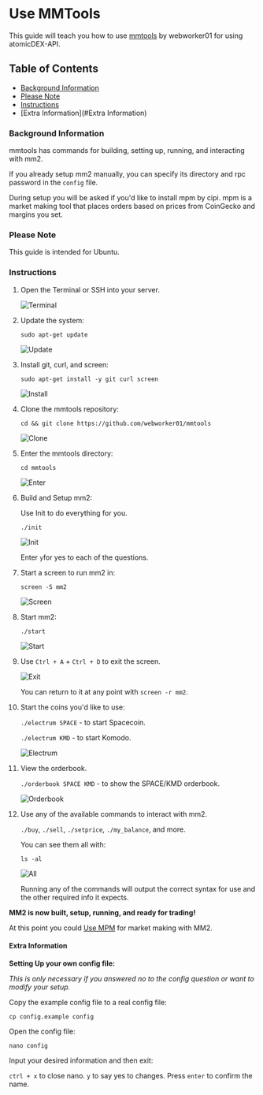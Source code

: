 # Use MMTools

This guide will teach you how to use [mmtools](https://github.com/webworker01/mmtools) by webworker01 for using atomicDEX-API.

## Table of Contents

  - [Background Information](#Background-Information)
  - [Please Note](#Please-Note)
  - [Instructions](#Instructions)
  - [Extra Information](#Extra Information)

### Background Information

mmtools has commands for building, setting up, running, and interacting with mm2.

If you already setup mm2 manually, you can specify its directory and rpc password in the `config` file.

During setup you will be asked if you'd like to install mpm by cipi. mpm is a market making tool that places orders based on prices from CoinGecko and margins you set.

### Please Note

This guide is intended for Ubuntu.

### Instructions

1. Open the Terminal or SSH into your server.

    ![Terminal](/images/mmtools_1.png)

2. Update the system:

    `sudo apt-get update`

    ![Update](/images/mmtools_2.png)

3. Install git, curl, and screen:

    `sudo apt-get install -y git curl screen`

    ![Install](/images/mmtools_3.png)

4. Clone the mmtools repository:

    `cd && git clone https://github.com/webworker01/mmtools`

    ![Clone](/images/mmtools_4.png)

5. Enter the mmtools directory:

    `cd mmtools`

    ![Enter](/images/mmtools_5.png)

6. Build and Setup mm2:

    Use Init to do everything for you.

    `./init`

    ![Init](/images/mmtools_6.png)

    Enter `y`for yes to each of the questions.

7. Start a screen to run mm2 in:

    `screen -S mm2`

    ![Screen](/images/mmtools_7.png)

8. Start mm2:

    `./start`

    ![Start](/images/mmtools_8.png)

9. Use `Ctrl + A` + `Ctrl + D` to exit the screen.

    ![Exit](/images/mmtools_9.png)

    You can return to it at any point with `screen -r mm2`.

10. Start the coins you'd like to use:

    `./electrum SPACE` - to start Spacecoin.

    `./electrum KMD` - to start Komodo.

    ![Electrum](/images/mmtools_10.png)

11. View the orderbook.

    `./orderbook SPACE KMD` - to show the SPACE/KMD orderbook.

    ![Orderbook](/images/mmtools_11.png)

12. Use any of the available commands to interact with mm2.

    `./buy`, `./sell`, `./setprice`, `./my_balance`, and more.

    You can see them all with:

    `ls -al`

    ![All](/images/mmtools_12.png)

    Running any of the commands will output the correct syntax for use and the other required info it expects.

**MM2 is now built, setup, running, and ready for trading!**

At this point you could [Use MPM](Use-MPM.md) for market making with MM2.


#### Extra Information

**Setting Up your own config file:**

*This is only necessary if you answered no to the config question or want to modify your setup.*

Copy the example config file to a real config file:

`cp config.example config`

Open the config file:

`nano config`

Input your desired information and then exit:

`ctrl + x` to close nano. `y` to say yes to changes. Press `enter` to confirm the name.
